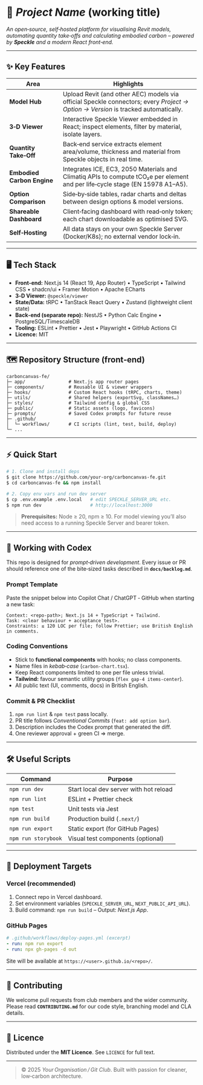# 🚀  *Project Name* (working title)

*An open‑source, self‑hosted platform for visualising Revit models, automating quantity take‑offs and calculating embodied carbon – powered by **Speckle** and a modern React front‑end.*

---

## ✨  Key Features

| Area                       | Highlights                                                                                                                        |
| -------------------------- | --------------------------------------------------------------------------------------------------------------------------------- |
| **Model Hub**              | Upload Revit (and other AEC) models via official Speckle connectors; every *Project → Option → Version* is tracked automatically. |
| **3‑D Viewer**             | Interactive Speckle Viewer embedded in React; inspect elements, filter by material, isolate layers.                               |
| **Quantity Take‑Off**      | Back‑end service extracts element area/volume, thickness and material from Speckle objects in real time.                          |
| **Embodied Carbon Engine** | Integrates ICE, EC3, 2050 Materials and Climatiq APIs to compute tCO₂e per element and per life‑cycle stage (EN 15978 A1–A5).     |
| **Option Comparison**      | Side‑by‑side tables, radar charts and deltas between design options & model versions.                                             |
| **Shareable Dashboard**    | Client‑facing dashboard with read‑only token; each chart downloadable as optimised SVG.                                           |
| **Self‑Hosting**           | All data stays on your own Speckle Server (Docker/K8s); no external vendor lock‑in.                                               |

---

## 🖥️  Tech Stack

* **Front‑end:** Next.js 14 (React 19, App Router) • TypeScript • Tailwind CSS • shadcn/ui • Framer Motion • Apache ECharts
* **3‑D Viewer:** `@speckle/viewer`
* **State/Data:** tRPC • TanStack React Query • Zustand (lightweight client state)
* **Back‑end (separate repo):** NestJS • Python Calc Engine • PostgreSQL/TimescaleDB
* **Tooling:** ESLint • Prettier • Jest • Playwright • GitHub Actions CI
* **Licence:** MIT

---

## 🗺️  Repository Structure (front‑end)

```
carboncanvas-fe/
├─ app/                # Next.js app router pages
├─ components/         # Reusable UI & viewer wrappers
├─ hooks/              # Custom React hooks (tRPC, charts, theme)
├─ utils/              # Shared helpers (exportSvg, classNames…)
├─ styles/             # Tailwind config & global CSS
├─ public/             # Static assets (logo, favicons)
├─ prompts/            # Saved Codex prompts for future reuse
├─ .github/
│  └─ workflows/       # CI scripts (lint, test, build, deploy)
└─ ...
```

---

## ⚡  Quick Start

```bash
# 1. Clone and install deps
$ git clone https://github.com/your‑org/carboncanvas-fe.git
$ cd carboncanvas-fe && npm install

# 2. Copy env vars and run dev server
$ cp .env.example .env.local   # edit SPECKLE_SERVER_URL etc.
$ npm run dev                  # http://localhost:3000
```

> **Prerequisites:** Node ≥ 20, npm ≥ 10.  For model viewing you’ll also need access to a running Speckle Server and bearer token.

---

## 🤖  Working with **Codex**

This repo is designed for *prompt‑driven development*.  Every issue or PR should reference one of the bite‑sized tasks described in **`docs/backlog.md`**.

### Prompt Template

Paste the snippet below into Copilot Chat / ChatGPT ‑ GitHub when starting a new task:

```
Context: <repo‑path>; Next.js 14 + TypeScript + Tailwind.
Task: <clear behaviour + acceptance test>.
Constraints: ≤ 120 LOC per file; follow Prettier; use British English in comments.
```

### Coding Conventions

* Stick to **functional components** with hooks; no class components.
* Name files in *kebab‑case* (`carbon-chart.tsx`).
* Keep React components limited to one per file unless trivial.
* **Tailwind:** favour semantic utility groups (`flex gap‑4 items‑center`).
* All public text (UI, comments, docs) in British English.

### Commit & PR Checklist

1. `npm run lint` & `npm test` pass locally.
2. PR title follows *Conventional Commits* (`feat: add option bar`).
3. Description includes the Codex prompt that generated the diff.
4. One reviewer approval + green CI ⇒ merge.

---

## 🛠️  Useful Scripts

| Command             | Purpose                                |
| ------------------- | -------------------------------------- |
| `npm run dev`       | Start local dev server with hot reload |
| `npm run lint`      | ESLint + Prettier check                |
| `npm test`          | Unit tests via Jest                    |
| `npm run build`     | Production build (`.next/`)            |
| `npm run export`    | Static export (for GitHub Pages)       |
| `npm run storybook` | Visual test components (optional)      |

---

## 🚀  Deployment Targets

### Vercel (recommended)

1. Connect repo in Vercel dashboard.
2. Set environment variables (`SPECKLE_SERVER_URL`, `NEXT_PUBLIC_API_URL`).
3. Build command: `npm run build`  – Output: *Next.js App*.

### GitHub Pages

```yaml
# .github/workflows/deploy-pages.yml (excerpt)
- run: npm run export
- run: npx gh-pages -d out
```

Site will be available at `https://<user>.github.io/<repo>/`.

---

## 🤝  Contributing

We welcome pull requests from club members and the wider community.  Please read **`CONTRIBUTING.md`** for our code style, branching model and CLA details.

---

## 📜  Licence

Distributed under the **MIT Licence**.  See `LICENCE` for full text.

---

> © 2025 *Your Organisation / Git Club*.  Built with passion for cleaner, low‑carbon architecture.
